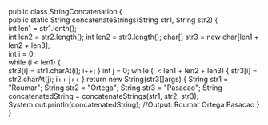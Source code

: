public class StringConcatenation {                                          
public static String concatenateStrings(String str1, String str2) {         
int len1 = str1.lenth();                                                   
int len2 = str2.length();
int len2 = str3.length();
 char[] str3 = new char[len1 + len2 + len3];                                       
 int i = 0;                                                                 
 while (i < len1) {                                                          
 str3[i] = str1.charAt(i);
 i++;
 }
 int j = 0;
 while (i < len1 + len2 + len3) {
 str3[i] = str2.charAt(j);
 i++
 j++
 }
 return new String(str3[]args) {
 String str1 = "Roumar";
 String str2 = "Ortega";
 String str3 = "Pasacao";
 String concatenatedString = concatenateStrings(str1, str2, str3);
 System.out.printIn(concatenatedString); //Output: Roumar Ortega Pasacao
 }
 }
